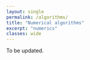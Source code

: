 ```yaml
---
layout: single
permalink: /algorithms/
title: "Numerical algorithms"
excerpt: "numerics"
classes: wide
---
```


To be updated.
